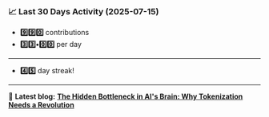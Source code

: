 <!--START_STATS-->
### 📈 Last 30 Days Activity (2025-07-15)  
- **9️⃣9️⃣0️⃣** contributions  
- **3️⃣3️⃣•0️⃣0️⃣** per day
---
- **4️⃣5️⃣** day streak!
---
📝 **Latest blog:** [**The Hidden Bottleneck in AI's Brain: Why Tokenization Needs a Revolution**](https://andriak.com/blog/tokenization-revolution)
<!--END_STATS-->
